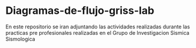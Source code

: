 # Diagramas-de-flujo-griss-lab

En este repositorio se iran adjuntando las actividades realizadas durante las practicas pre profesionales realizadas en el Grupo de Investigacion Sismica Sismologica 
